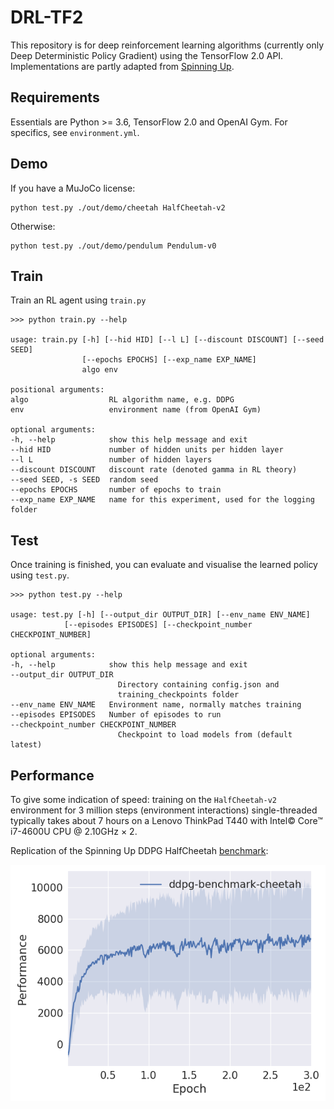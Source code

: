 # DRL-TF2

This repository is for deep reinforcement learning algorithms (currently only Deep Deterministic Policy Gradient) using the TensorFlow 2.0 API. Implementations are partly adapted from [Spinning Up](https://github.com/openai/spinningup/).

## Requirements

Essentials are Python >= 3.6, TensorFlow 2.0 and OpenAI Gym. For specifics, see `environment.yml`.

## Demo

If you have a MuJoCo license:

    python test.py ./out/demo/cheetah HalfCheetah-v2

Otherwise:
    
    python test.py ./out/demo/pendulum Pendulum-v0

## Train

Train an RL agent using `train.py`

    >>> python train.py --help

    usage: train.py [-h] [--hid HID] [--l L] [--discount DISCOUNT] [--seed SEED]
                    [--epochs EPOCHS] [--exp_name EXP_NAME]
                    algo env

    positional arguments:
    algo                  RL algorithm name, e.g. DDPG
    env                   environment name (from OpenAI Gym)

    optional arguments:
    -h, --help            show this help message and exit
    --hid HID             number of hidden units per hidden layer
    --l L                 number of hidden layers
    --discount DISCOUNT   discount rate (denoted gamma in RL theory)
    --seed SEED, -s SEED  random seed
    --epochs EPOCHS       number of epochs to train
    --exp_name EXP_NAME   name for this experiment, used for the logging folder

## Test

Once training is finished, you can evaluate and visualise the learned policy using `test.py`.

    >>> python test.py --help

    usage: test.py [-h] [--output_dir OUTPUT_DIR] [--env_name ENV_NAME]
                [--episodes EPISODES] [--checkpoint_number CHECKPOINT_NUMBER]

    optional arguments:
    -h, --help            show this help message and exit
    --output_dir OUTPUT_DIR
                            Directory containing config.json and
                            training_checkpoints folder
    --env_name ENV_NAME   Environment name, normally matches training
    --episodes EPISODES   Number of episodes to run
    --checkpoint_number CHECKPOINT_NUMBER
                            Checkpoint to load models from (default latest)

## Performance

To give some indication of speed: training on the `HalfCheetah-v2` environment for 3 million steps (environment interactions) single-threaded typically takes about 7 hours on a Lenovo ThinkPad T440 with Intel© Core™ i7-4600U CPU @ 2.10GHz × 2.

Replication of the Spinning Up DDPG HalfCheetah [benchmark](https://spinningup.openai.com/en/latest/spinningup/bench.html):

![DDPG performance benchmark on HalfCheetah environment](./out/demo/ddpg_benchmark_cheetah_performance.png)
